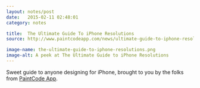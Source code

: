 ```yaml
---
layout: notes/post
date:   2015-02-11 02:48:01
category: notes

title:  The Ultimate Guide To iPhone Resolutions
source: http://www.paintcodeapp.com/news/ultimate-guide-to-iphone-resolutions

image-name: the-ultimate-guide-to-iphone-resolutions.png
image-alt: A peek at The Ultimate Guide to iPhone Resolutions
---
```


Sweet guide to anyone designing for iPhone, brought to you by the folks from [PaintCode App](http://www.paintcodeapp.com/).